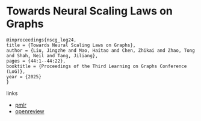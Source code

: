 # Towards Neural Scaling Laws on Graphs

```
@inproceedings{nscg_log24,
title = {Towards Neural Scaling Laws on Graphs},
author = {Liu, Jingzhe and Mao, Haitao and Chen, Zhikai and Zhao, Tong and Shah, Neil and Tang, Jiliang},
pages = {44:1--44:22},
booktitle = {Proceedings of the Third Learning on Graphs Conference (LoG)},
year = {2025}
}
```

links
- [pmlr](https://proceedings.mlr.press/v269/liu25c.html)
- [openreview](https://openreview.net/forum?id=Onw7T9j4dw)

